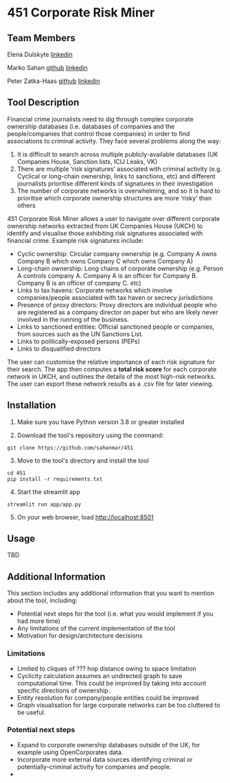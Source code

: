 # 451 Corporate Risk Miner

## Team Members
Elena Dulskyte [linkedin](https://www.linkedin.com/in/elena-dulskyte-50b83aa2/)

Marko Sahan [github](http://github.com/sahanmar) [linkedin](https://www.linkedin.com/in/msahan/)

Peter Zatka-Haas [github](http://github.com/peterzh) [linkedin](https://www.linkedin.com/in/peterzatkahaas)

## Tool Description

Financial crime journalists need to dig through complex corporate ownership databases (i.e. databases of companies and the people/companies that control those companies) in order to find associations to criminal activity. They face several problems along the way:
1. It is difficult to search across multiple publicly-available databases (UK Companies House, Sanction lists, ICIJ Leaks, VK)
2. There are multiple ‘risk signatures’ associated with criminal activity (e.g. Cyclical or long-chain ownership, links to sanctions, etc) and different journalists prioritise different kinds of signatures in their investigation
3. The number of corporate networks is overwhelming, and so it is hard to prioritise which corporate ownership structures are more ‘risky’ than others

451 Corporate Risk Miner allows a user to navigate over different corporate ownership networks extracted from UK Companies House (UKCH) to identify and visualise those exhibiting risk signatures associated with financial crime. Example risk signatures include:
* Cyclic ownership: Circular company ownership (e.g. Company A owns Company B which owns Company C which owns Company A)
* Long-chain ownership: Long chains of corporate ownership (e.g. Person A controls company A. Company A is an officer for Company B. Company B is an officer of company C. etc)
* Links to tax havens: Corporate networks which involve companies/people associated with tax haven or secrecy jurisdictions
* Presence of proxy directors: Proxy directors are individual people who are registered as a company director on paper but who are likely never involved in the running of the business.
* Links to sanctioned entities: Official sanctioned people or companies, from sources such as the UN Sanctions List.
* Links to politically-exposed persons (PEPs)
* Links to disqualified directors

The user can customise the relative importance of each risk signature for their search. The app then computes a **total risk score** for each corporate network in UKCH, and outlines the details of the most high-risk networks. The user can export these network results as a .csv file for later viewing. 

## Installation

1. Make sure you have Python version 3.8 or greater installed

2. Download the tool's repository using the command:
```
git clone https://github.com/sahanmar/451
```

3. Move to the tool's directory and install the tool
```
cd 451
pip install -r requirements.txt
```

4. Start the streamlit app
```
streamlit run app/app.py
```

5. On your web browser, load [http://localhost:8501](http://localhost:8501)

## Usage

TBD

## Additional Information
This section includes any additional information that you want to mention about the tool, including:
- Potential next steps for the tool (i.e. what you would implement if you had more time)
- Any limitations of the current implementation of the tool
- Motivation for design/architecture decisions

### Limitations
* Limited to cliques of ??? hop distance owing to space limitation
* Cyclicity calculation assumes an undirected graph to save computational time. This could be improved by taking into account specific directions of ownership.
* Entity resolution for company/people entities could be improved
* Graph visualisation for large corporate networks can be too cluttered to be useful. 

### Potential next steps
* Expand to corporate ownership databases outside of the UK, for example using OpenCorporates data.
* Incorporate more external data sources identifying criminal or potentially-criminal activity for companies and people.
* 
